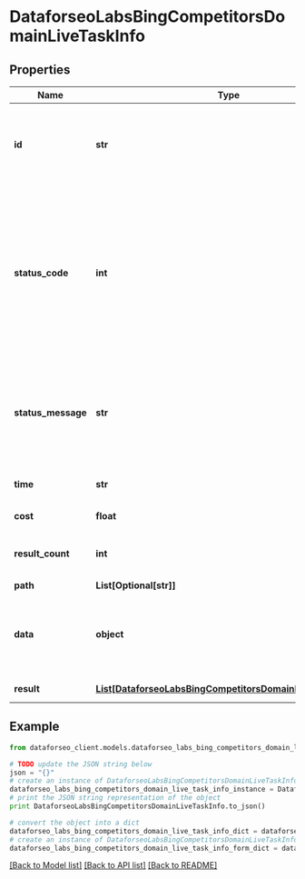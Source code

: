 # DataforseoLabsBingCompetitorsDomainLiveTaskInfo


## Properties

Name | Type | Description | Notes
------------ | ------------- | ------------- | -------------
**id** | **str** | task identifier unique task identifier in our system in the UUID format | [optional] 
**status_code** | **int** | status code of the task generated by DataForSEO, can be within the following range: 10000-60000 you can find the full list of the response codes here | [optional] 
**status_message** | **str** | informational message of the task you can find the full list of general informational messages here | [optional] 
**time** | **str** | execution time, seconds | [optional] 
**cost** | **float** | total tasks cost, USD | [optional] 
**result_count** | **int** | number of elements in the result array | [optional] 
**path** | **List[Optional[str]]** | URL path | [optional] 
**data** | **object** | contains the same parameters that you specified in the POST request | [optional] 
**result** | [**List[DataforseoLabsBingCompetitorsDomainLiveResultInfo]**](DataforseoLabsBingCompetitorsDomainLiveResultInfo.md) | array of results | [optional] 

## Example

```python
from dataforseo_client.models.dataforseo_labs_bing_competitors_domain_live_task_info import DataforseoLabsBingCompetitorsDomainLiveTaskInfo

# TODO update the JSON string below
json = "{}"
# create an instance of DataforseoLabsBingCompetitorsDomainLiveTaskInfo from a JSON string
dataforseo_labs_bing_competitors_domain_live_task_info_instance = DataforseoLabsBingCompetitorsDomainLiveTaskInfo.from_json(json)
# print the JSON string representation of the object
print DataforseoLabsBingCompetitorsDomainLiveTaskInfo.to_json()

# convert the object into a dict
dataforseo_labs_bing_competitors_domain_live_task_info_dict = dataforseo_labs_bing_competitors_domain_live_task_info_instance.to_dict()
# create an instance of DataforseoLabsBingCompetitorsDomainLiveTaskInfo from a dict
dataforseo_labs_bing_competitors_domain_live_task_info_form_dict = dataforseo_labs_bing_competitors_domain_live_task_info.from_dict(dataforseo_labs_bing_competitors_domain_live_task_info_dict)
```
[[Back to Model list]](../README.md#documentation-for-models) [[Back to API list]](../README.md#documentation-for-api-endpoints) [[Back to README]](../README.md)


